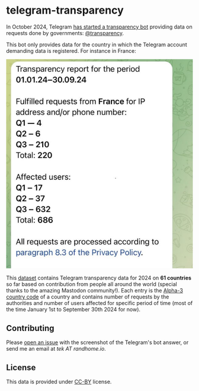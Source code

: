# telegram-transparency

In October 2024, Telegram [has started a transparency bot](https://www.404media.co/telegram-confirms-it-gave-u-s-user-data-to-the-cops/) providing data on requests done by governments: [@transparency](https://t.me/transparency).

This bot only provides data for the country in which the Telegram account demanding data is registered. For instance in France:

![](img/fra_2024-10-10.jpg)

This [dataset](dataset.json) contains Telegram transparency data for 2024 on **61 countries** so far based on contribution from people all around the world (special thanks to the amazing Mastodon community!). Each entry is the [Alpha-3 country code](https://www.iban.com/country-codes) of a country and contains number of requests by the authorities and number of users affected for specific period of time (most of the time January 1st to September 30th 2024 for now).

## Contributing

Please [open an issue](https://github.com/Te-k/telegram-transparency/issues) with the screenshot of the Telegram's bot answer, or send me an email at _tek AT randhome.io_.

## License

This data is provided under [CC-BY](https://creativecommons.org/licenses/by/4.0/deed.en) license.

